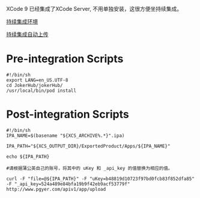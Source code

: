 XCode 9 已经集成了XCode Server, 不用单独安装，这很方便坐持续集成。


[持续集成环境](https://www.jianshu.com/p/7aed0ef67449)

[持续集成自动上传](https://www.jianshu.com/p/5faf777fdd97?utm_campaign=hugo&utm_medium=reader_share&utm_content=note)


# Pre-integration Scripts

```
#!/bin/sh
export LANG=en_US.UTF-8
cd JokerHub/jokerHub/
/usr/local/bin/pod install
```

# Post-integration Scripts

```
#!/bin/sh
IPA_NAME=$(basename "${XCS_ARCHIVE%.*}".ipa)

IPA_PATH="${XCS_OUTPUT_DIR}/ExportedProduct/Apps/${IPA_NAME}"

echo ${IPA_PATH}

#请根据蒲公英自己的账号，将其中的 uKey 和 _api_key 的值替换为相应的值。

curl -F "file=@${IPA_PATH}" -F "uKey=b48819d10723f97bd0fcb83f852dfa85" -F "_api_key=524a489e84bfa19b9f42eb9acf53779f" http://www.pgyer.com/apiv1/app/upload
```
